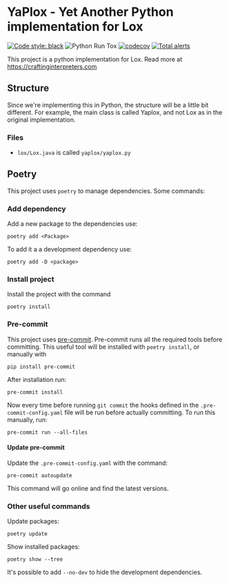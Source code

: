 # YaPlox - Yet Another Python implementation for Lox

[![Code style: black](https://img.shields.io/badge/code%20style-black-000000.svg)](https://github.com/psf/black)
![Python Run Tox](https://github.com/RoelAdriaans/yaplox/workflows/Python%20Run%20Tox/badge.svg?branch=master)
[![codecov](https://codecov.io/gh/RoelAdriaans/yaplox/branch/master/graph/badge.svg)](https://codecov.io/gh/RoelAdriaans/yaplox)
[![Total alerts](https://img.shields.io/lgtm/alerts/g/RoelAdriaans/yaplox.svg?logo=lgtm&logoWidth=18)](https://lgtm.com/projects/g/RoelAdriaans/yaplox/alerts/)

This project is a python implementation for Lox. Read more at <https://craftinginterpreters.com>

## Structure

Since we're implementing this in Python, the structure will be a little bit different.
For example, the main class is called Yaplox, and not Lox as in the original implementation.

### Files

- `lox/Lox.java` is called `yaplox/yaplox.py`

## Poetry

This project uses `poetry` to manage dependencies. Some commands:

### Add dependency

Add a new package to the dependencies use:

```shell
poetry add <Package>
```

To add it a a development dependency use:

```shell
poetry add -D <package>
```

### Install project

Install the project with the command

```shell
poetry install
```

### Pre-commit

This project uses [pre-commit]. Pre-commit runs all the required tools before committing.
This useful tool will be installed with `poetry install`, or manually with

```shell
pip install pre-commit
```

After installation run:

```shell
pre-commit install
```

Now every time before running `git commit` the hooks defined in the
`.pre-commit-config.yaml` file will be run before actually committing.
To run this manually, run:

```shell
pre-commit run --all-files
```
#### Update pre-commit

Update the `.pre-commit-config.yaml` with the command:

```shell
pre-commit autoupdate
```

This command will go online and find the latest versions.

[pre-commit]: https://pre-commit.com/

### Other useful commands

Update packages:

```shell
poetry update
```

Show installed packages:

```shell
poetry show --tree
```

It's possible to add `--no-dev` to hide the development dependencies.
